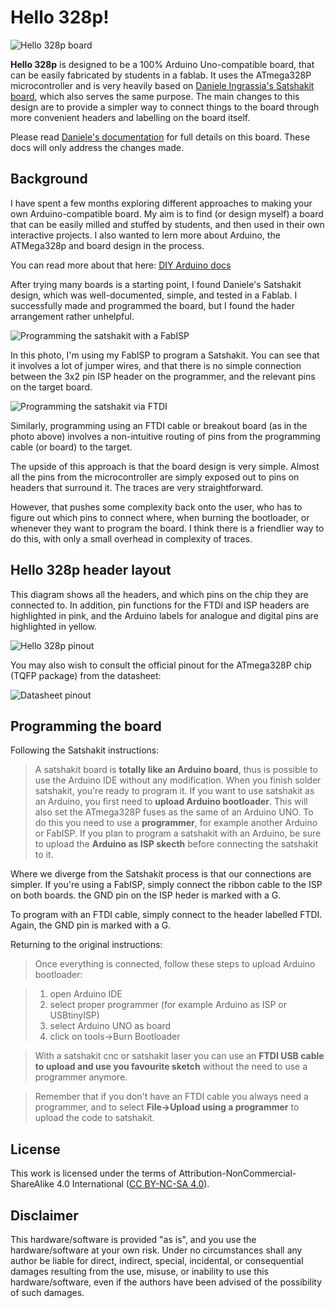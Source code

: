 # Hello 328p!


![Hello 328p board](media/hello328p-milledandstuffed.jpg)

**Hello 328p** is designed to be a 100% Arduino Uno-compatible board, that can be easily fabricated by students in a fablab. It uses the ATmega328P microcontroller and is very heavily based on [Daniele Ingrassia's Satshakit board](https://github.com/satshakit/satshakit), which also serves the same purpose. The main changes to this design are to provide a simpler way to connect things to the board through more convenient headers and labelling on the board itself.

Please read [Daniele's documentation](https://github.com/satshakit/satshakit) for full details on this board. These docs will only address the changes made.

## Background

I have spent a few months exploring different approaches to making your own Arduino-compatible board. My aim is to find (or design myself) a board that can be easily milled and stuffed by students, and then used in their own interactive projects. I also wanted to lern more about Arduino, the ATMega328p and board design in the process. 

You can read more about that here: [DIY Arduino docs](https://fablabbrighton.github.io/digital-fabrication-module/diy-arduino/)

After trying many boards is a starting point, I found Daniele's Satshakit design, which was well-documented, simple, and tested in a Fablab. I successfully made and programmed the board, but I found the hader arrangement rather unhelpful.

![Programming the satshakit with a FabISP](media/program-satshakit.jpg)


In this photo, I'm using my FabISP to program a Satshakit. You can see that it involves a lot of jumper wires, and that there is no simple connection between the 3x2 pin ISP header on the programmer, and the relevant pins on the target board. 

![Programming the satshakit via FTDI](media/program-satshakit2.jpg)

Similarly, programming using an FTDI cable or breakout board (as in the photo above) involves a non-intuitive routing of pins from the programming cable (or board) to the target.

The upside of this approach is that the board design is very simple. Almost all the pins from the microcontroller are simply exposed out to pins on headers that surround it. The traces are very straightforward.

However, that pushes some complexity back onto the user, who has to figure out which pins to connect where, when burning the bootloader, or whenever they want to program the board. I think there is a friendlier way to do this, with only a small overhead in complexity of traces.

## Hello 328p header layout

This diagram shows all the headers, and which pins on the chip they are connected to. In addition, pin functions for the FTDI and ISP headers are highlighted in pink, and the Arduino labels for analogue and digital pins are highlighted in yellow.

![Hello 328p pinout](media/hello-328p-pinout-labels.png)

You may also wish to consult the official pinout for the ATmega328P chip (TQFP package) from the datasheet:

![Datasheet pinout](media/atmega328p-datasheet-pinout-32pin-tqpf.png)


## Programming the board

Following the Satshakit instructions: 


> A satshakit board is **totally like an Arduino board**, thus is possible to use the Arduino IDE without any modification. When you finish solder satshakit, you're ready to program it. If you want to use satshakit as an Arduino, you first need to **upload Arduino bootloader**. This will also set the ATmega328P fuses as the same of an Arduino UNO.
> To do this you need to use a **programmer**, for example another Arduino or FabISP. If you plan to program a satshakit with an Arduino, be sure to upload the **Arduino as ISP skecth** before connecting the satshakit to it.

Where we diverge from the Satshakit process is that our connections are simpler. If you're using a FabISP, simply connect the ribbon cable to the ISP on both boards. the GND pin on the ISP heder is marked with a G.

To program with an FTDI cable, simply connect to the header labelled FTDI. Again, the GND pin is marked with a G.


Returning to the original instructions:

> Once everything is connected, follow these steps to upload Arduino bootloader:

> 1. open Arduino IDE
> 2. select proper programmer (for example Arduino as ISP or USBtinyISP)
> 3. select Arduino UNO as board
> 4. click on tools->Burn Bootloader

> With a satshakit cnc or satshakit laser you can use an **FTDI USB cable to upload and use you favourite sketch** without the need to use a programmer anymore.

> Remember that if you don't have an FTDI cable you always need a programmer, and to select **File->Upload using a programmer** to upload the code to satshakit.


License
--
This work is licensed under the terms of Attribution-NonCommercial-ShareAlike 4.0 International ([CC BY-NC-SA 4.0](https://creativecommons.org/licenses/by-nc-sa/4.0/)).

Disclaimer  
--

<div class="align-justify">
This hardware/software is provided "as is", and you use the hardware/software at your own risk. Under no circumstances shall any author be liable for direct, indirect, special, incidental, or consequential damages resulting from the use, misuse, or inability to use this hardware/software, even if the authors have been advised of the possibility of such damages.</div>
